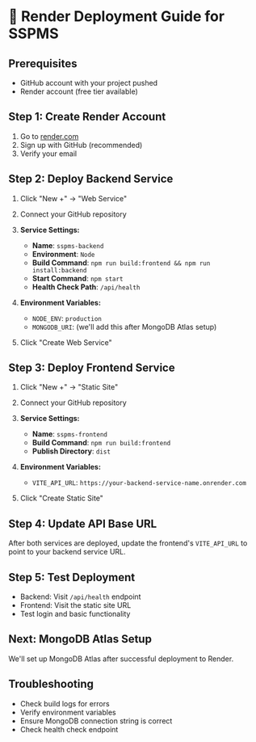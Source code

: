 # 🚀 Render Deployment Guide for SSPMS

## Prerequisites
- GitHub account with your project pushed
- Render account (free tier available)

## Step 1: Create Render Account
1. Go to [render.com](https://render.com)
2. Sign up with GitHub (recommended)
3. Verify your email

## Step 2: Deploy Backend Service
1. Click "New +" → "Web Service"
2. Connect your GitHub repository
3. **Service Settings:**
   - **Name**: `sspms-backend`
   - **Environment**: `Node`
   - **Build Command**: `npm run build:frontend && npm run install:backend`
   - **Start Command**: `npm start`
   - **Health Check Path**: `/api/health`

4. **Environment Variables:**
   - `NODE_ENV`: `production`
   - `MONGODB_URI`: (we'll add this after MongoDB Atlas setup)

5. Click "Create Web Service"

## Step 3: Deploy Frontend Service
1. Click "New +" → "Static Site"
2. Connect your GitHub repository
3. **Service Settings:**
   - **Name**: `sspms-frontend`
   - **Build Command**: `npm run build:frontend`
   - **Publish Directory**: `dist`

4. **Environment Variables:**
   - `VITE_API_URL`: `https://your-backend-service-name.onrender.com`

5. Click "Create Static Site"

## Step 4: Update API Base URL
After both services are deployed, update the frontend's `VITE_API_URL` to point to your backend service URL.

## Step 5: Test Deployment
- Backend: Visit `/api/health` endpoint
- Frontend: Visit the static site URL
- Test login and basic functionality

## Next: MongoDB Atlas Setup
We'll set up MongoDB Atlas after successful deployment to Render.

## Troubleshooting
- Check build logs for errors
- Verify environment variables
- Ensure MongoDB connection string is correct
- Check health check endpoint

